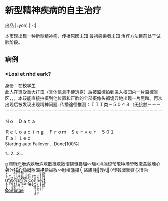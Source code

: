 # 新型精神疾病的自主治疗

出品
|Lyon|
|:-:|

本市现出现一种新型精神病，传播原因未知 最初感染者未知 治疗方法目前处于试验阶段。
## 病例
### <Losi et nhd eark?
身份：在校学生  
此人在遭受重大打击（具体信息不便透露）后被监控拍到进入校园内一片监控盲区，，，本该能直接拍摄到他位置和正脸的全部摄像头都诡异地出现一片黑暗。再次出现后被发现出现精神问题.
传播途径推测：ＩＩＩ类－５０４８（无接触－－－－－－－－－－－－－－－－－－－－－－－－－－－－－－－－－－－－－－－

  
  
  
  


Ｎｏ　Ｄａｔａ  

  
Ｒｅｌｏａｄｉｎｇ　Ｆｒｏｍ　Ｓｅｒｖｅｒ　５０１  
Ｆａｉｌｅｄ  
Starting auto Failover ...Done[100%]

1...2...3...

ℼ潤瑣灹⁥瑨汭㰾瑨汭㰾敨摡㰾敭慴挠慨獲瑥∽瑵ⵦ㘱㸢琼瑩敬唾瑮瑩敬⁤潄畣敭瑮⼼楴汴㹥⼼敨摡㰾潢祤猠祴敬∽慰摤湩㩧〱硰㸢諥붽ꓥꖴ볯㲁戯摯㹹⼼瑨汭

Ư̜̟͚͎̫̥̙̻̱̤̠̈́͂̓͂̒̽͊́̀̂̽̈̕̕n̲͈̞̈́̍̅̅̕s̥̻̼͎̞̭̤̠̜̹͗͊ę͓̹͚̲̲̭̜̬̞̹̀̍̇́̀͆̈́̃̓̋̆̕̚͠c̨̙̙̟̟̈́̊̒̀̽̑̃́̿́̕u̢̢͇̲̘̩̙͈̙̪̝̥̽̾͊̆̓̇̂̑͐̄̓̈̕̕͝r͍̗̜̗̦͎̹͒̅̔̓͗͊̐̚ͅi̛̖̞̮̩̝̖͉̿͐̀̄͂̊̓̇̑͑͠t̤̟̝̽͝y̙͔͋͗͂̏̉̈̓́̓ ̥̫͆͗̾̅́͜Č̝̻͈͇̏͑͂̀̓͋͒̀̍̇͘͘͠͞ō̧̹̲̬̈́̑͜͠n͎̻̩͍̬̳̯̥̱̠̩͓̬̳͆͆̏̉ņ̧̨̧͇̝̲̮͈̘̦̺̠͎́͋̌e̢̗̝̞͍̠̘̗̹͂̉͗͒̆͂̇c̢̘̺̬̯̙͕̗̣̏̔͆̎̐̎͆̈̄͊͆̕t̪̱̱̩̖̐̓̐͌̐ͅ  


[Continue](/bingli2.md)
